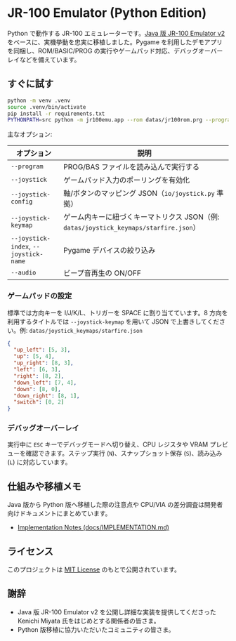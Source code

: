 # JR-100 Emulator (Python Edition)

Python で動作する JR-100 エミュレーターです。[Java 版 JR-100 Emulator v2](https://github.com/kemusiro/jr100-emulator-v2) をベースに、実機挙動を忠実に移植しました。Pygame を利用したデモアプリを同梱し、ROM/BASIC/PROG の実行やゲームパッド対応、デバッグオーバーレイなどを備えています。

## すぐに試す

```bash
python -m venv .venv
source .venv/bin/activate
pip install -r requirements.txt
PYTHONPATH=src python -m jr100emu.app --rom datas/jr100rom.prg --program datas/STARFIRE.prg --joystick --audio
```

主なオプション:

| オプション | 説明 |
| --- | --- |
| `--program` | PROG/BAS ファイルを読み込んで実行する |
| `--joystick` | ゲームパッド入力のポーリングを有効化 |
| `--joystick-config` | 軸/ボタンのマッピング JSON（`io/joystick.py` 準拠） |
| `--joystick-keymap` | ゲーム内キーに紐づくキーマトリクス JSON（例: `datas/joystick_keymaps/starfire.json`） |
| `--joystick-index`, `--joystick-name` | Pygame デバイスの絞り込み |
| `--audio` | ビープ音再生の ON/OFF |

### ゲームパッドの設定

標準では方向キーを I/J/K/L、トリガーを SPACE に割り当てています。8 方向を利用するタイトルでは `--joystick-keymap` を用いて JSON で上書きしてください。例: `datas/joystick_keymaps/starfire.json`

```json
{
  "up_left": [5, 3],
  "up": [5, 4],
  "up_right": [8, 3],
  "left": [6, 3],
  "right": [8, 2],
  "down_left": [7, 4],
  "down": [8, 0],
  "down_right": [8, 1],
  "switch": [0, 2]
}
```

### デバッグオーバーレイ

実行中に `ESC` キーでデバッグモードへ切り替え、CPU レジスタや VRAM プレビューを確認できます。ステップ実行 (`N`)、スナップショット保存 (`S`)、読み込み (`L`) に対応しています。

## 仕組みや移植メモ

Java 版から Python 版へ移植した際の注意点や CPU/VIA の差分調査は開発者向けドキュメントにまとめています。

- [Implementation Notes (docs/IMPLEMENTATION.md)](docs/IMPLEMENTATION.md)

## ライセンス

このプロジェクトは [MIT License](LICENSE) のもとで公開されています。

## 謝辞

- Java 版 JR-100 Emulator v2 を公開し詳細な実装を提供してくださった Kenichi Miyata 氏をはじめとする関係者の皆さま。
- Python 版移植に協力いただいたコミュニティの皆さま。
